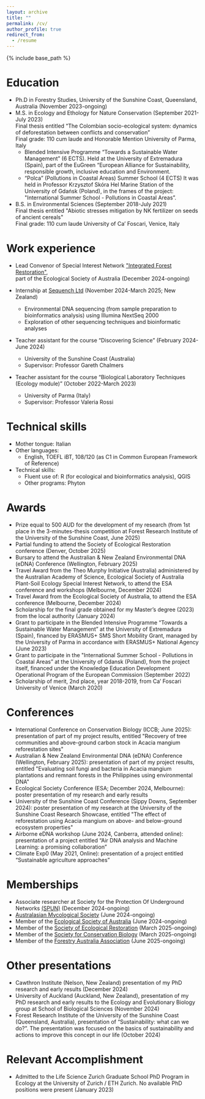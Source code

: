 ```yaml
---
layout: archive
title: ""
permalink: /cv/
author_profile: true
redirect_from:
  - /resume
---
```


{% include base_path %}

Education
======
* Ph.D in Forestry Studies, University of the Sunshine Coast, Queensland, Australia (November 2023-ongoing)
* M.S. in Ecology and Ethology for Nature Conservation (September 2021-July 2023)                                                                                                                               
  Final thesis entitled “The Colombian socio-ecological system: dynamics of deforestation between conflicts and conservation”                                                                  
  Final grade: 110 cum laude and Honorable Mention
  University of Parma, Italy
  * Blended Intensive Programme “Towards a Sustainable Water Management” (6 ECTS). Held at the University of Extremadura (Spain),
    part of the EuGreen “European Alliance for Sustainability, responsible growth, inclusive education and Environment.
  * “Polca” (Pollutions in Coastal Areas) Summer School (4 ECTS)
    It was held in Professor Krzysztof Skóra Hel Marine Station of the University of Gdańsk (Poland), in the 
    frames of the project: "International Summer School - Pollutions in Coastal Areas”.
* B.S. in Environmental Sciences (September 2018-July 2021)                                                                                                                                                     
  Final thesis entitled "Abiotic stresses mitigation by NK fertilizer on seeds of ancient cereals"                                                                                                           
  Final grade: 110 cum laude
  University of Ca’ Foscari, Venice, Italy

Work experience
======
* Lead Convenor of Special Interest Network ["Integrated Forest Restoration"](https://www.ecolsoc.org.au/category/research-chapters/integrated-forest-restoration/),                                                                                                  
  part of the Ecological Society of Australia (December 2024-ongoing)
  
* Internship at [Sequench Ltd](https://www.sequench.co.nz/) (November 2024-March 2025; New Zealand)
  * Environmental DNA sequencing (from sample preparation to bioinformatics analysis) using Illumina NextSeq 2000
  * Exploration of other sequencing techniques and bioinformatic analyses

* Teacher assistant for the course “Discovering Science” (February 2024-June 2024)
  * University of the Sunshine Coast (Australia)
  * Supervisor: Professor Gareth Chalmers

* Teacher assistant for the course “Biological Laboratory Techniques (Ecology module)” (October 2022-March 2023)
  * University of Parma (Italy)
  * Supervisor: Professor Valeria Rossi
  
Technical skills
======
* Mother tongue: Italian
* Other languages:
  * English, TOEFL iBT, 108/120 (as C1 in  Common European Framework of Reference)
* Technical skills:
  * Fluent use of: R (for ecological and bioinformatics analysis), QGIS
  * Other programs: Phyton

Awards
======
* Prize equal to 500 AUD for the development of my research (from 1st place in the 3-minutes-thesis competition at Forest Research Institute of the University of the Sunshine Coast, June 2025)
* Partial funding to attend the Society of Ecological Restoration conference (Denver, October 2025)
* Bursary to attend the Australian & New Zealand Environmental DNA (eDNA) Conference (Wellington, February 2025)
* Travel Award from the Theo Murphy Initiative (Australia) administered by the Australian Academy of Science, Ecological Society of Australia Plant-Soil Ecology Special Interest Network, to attend the ESA conference and workshops (Melbourne, December 2024)
* Travel Award from the Ecological Society of Australia, to attend the ESA conference (Melbourne, December 2024)
* Scholarship for the final grade obtained for my Master’s degree (2023) from the local authority (January 2024)
* Grant to participate in the Blended Intensive Programme “Towards a Sustainable Water Management” at the University of Extremadura (Spain), financed by ERASMUS+ SMS Short Mobility Grant, managed by the University of Parma in accordance with ERASMUS+ National Agency (June 2023)
* Grant to participate in the "International Summer School - Pollutions in Coastal Areas” at the University of Gdansk (Poland), from the project itself, financed under the Knowledge Education Development Operational Program of the European Commission (September 2022)
* Scholarship of merit, 2nd place, year 2018-2019, from Ca’ Foscari University of Venice (March 2020)

Conferences
======
* International Conference on Conservation Biology (ICCB; June 2025): presentation of part of my project results, entitled "Recovery of tree communities and above-ground carbon stock in Acacia mangium reforestation sites​" 
* Australian & New Zealand Environmental DNA (eDNA) Conference (Wellington, February 2025): presentation of part of my project results, entitled "Evaluating soil fungi and bacteria in Acacia mangium plantations and remnant forests in the Philippines using environmental DNA​" 
* Ecological Society Conference (ESA; December 2024, Melbourne): poster presentation of my research and early results
* University of the Sunshine Coast Conference (Sippy Downs, September 2024): poster presentation of my research at the University of the Sunshine Coast Research Showcase, entitled "The effect of reforestation using Acacia mangium on 
above- and below-ground ecosystem properties"
* Airborne eDNA workshop (June 2024, Canberra, attended online): presentation of a project entitled “Air DNA analysis and Machine Learning: a promising collaboration”
* Climate Exp0 (May 2021, Online): presentation of a project entitled “Sustainable agriculture approaches”

Memberships
====
* Associate researcher at Society for the Protection Of Underground Networks [(SPUN)](https://www.spun.earth/associates) (December 2024-ongoing) 
* [Australasian Mycological Society](https://www.australasianmycologicalsociety.com/) (June 2024-ongoing)
* Member of the [Ecological Society of Australia](https://www.ecolsoc.org.au/) (June 2024-ongoing)
* Member of the [Society of Ecological Restoration](https://www.ser.org/) (March 2025-ongoing)
* Member of the [Society for Conservation Biology](https://conbio.org/) (March 2025-ongoing)
* Member of the [Forestry Australia Association](https://www.forestry.org.au/) (June 2025-ongoing)

Other presentations
=======
* Cawthron Institute (Nelson, New Zealand)  presentation of my PhD research and early results (December 2024)
* University of Auckland (Auckland, New Zealand), presentation of my PhD research and early results to the Ecology and Evolutionary Biology group at School of Biological Sciences (November 2024)
* Forest Research Institute of the University of the Sunshine Coast (Queensland, Australia), presentation of “Sustainability: what can we do?”. The presentation was focused on the basics of sustainability and actions to improve this concept in our life (October 2024)

Relevant Accomplishment
=====
* Admitted to the Life Science Zurich Graduate School PhD Program in Ecology at the University of Zurich / ETH Zurich. No available PhD positions were present (January 2023)










